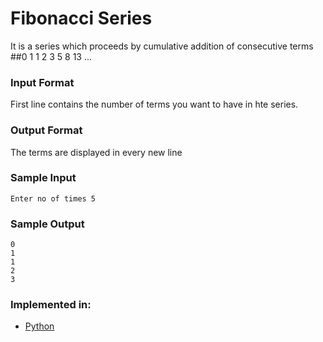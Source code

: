 # Fibonacci Series
It is a series which proceeds by cumulative addition of consecutive terms
##0 1 1 2 3 5 8 13 ...

### Input Format
First line contains the number of terms you want to have in hte series.


### Output Format
The terms are displayed in every new line


### Sample Input
```
Enter no of times 5
```

### Sample Output
```
0
1
1
2
3
```
### Implemented in:
- [Python](fibonacci.py)

